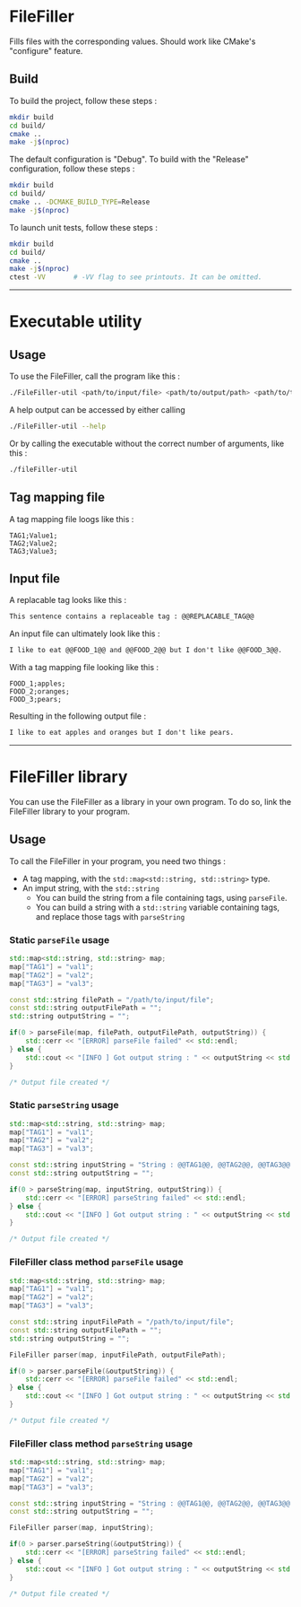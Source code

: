 # FileFiller
Fills files with the corresponding values. Should work like CMake's "configure" feature.

## Build
To build the project, follow these steps :
```bash
mkdir build
cd build/
cmake ..
make -j$(nproc)
```

The default configuration is "Debug". To build with the "Release" configuration, follow these steps :
```bash
mkdir build
cd build/
cmake .. -DCMAKE_BUILD_TYPE=Release
make -j$(nproc)
```

To launch unit tests, follow these steps :
```bash
mkdir build
cd build/
cmake ..
make -j$(nproc)
ctest -VV       # -VV flag to see printouts. It can be omitted.
```

___

# Executable utility
## Usage
To use the FileFiller, call the program like this : 
```bash
./FileFiller-util <path/to/input/file> <path/to/output/path> <path/to/tag/mapping/file>
```

A help output can be accessed by either calling
```bash
./FileFiller-util --help
```
Or by calling the executable without the correct number of arguments, like this :
```bash
./fileFiller-util
```

## Tag mapping file
A tag mapping file loogs like this :
```csv
TAG1;Value1;
TAG2;Value2;
TAG3;Value3;
```

## Input file
A replacable tag looks like this :
```txt
This sentence contains a replaceable tag : @@REPLACABLE_TAG@@
```

An input file can ultimately look like this :
```txt
I like to eat @@FOOD_1@@ and @@FOOD_2@@ but I don't like @@FOOD_3@@.
```
With a tag mapping file looking like this :
```csv
FOOD_1;apples;
FOOD_2;oranges;
FOOD_3;pears;
```
Resulting in the following output file :
```txt
I like to eat apples and oranges but I don't like pears.
```

___

# FileFiller library
You can use the FileFiller as a library in your own program. To do so, link the FileFiller library to your program.

## Usage
To call the FileFiller in your program, you need two things :
- A tag mapping, with the `std::map<std::string, std::string>` type.
- An imput string, with the `std::string`
  - You can build the string from a file containing tags, using `parseFile`.
  - You can build a string with a `std::string` variable containing tags, and replace those tags with `parseString`


### Static `parseFile` usage
```cpp
std::map<std::string, std::string> map;
map["TAG1"] = "val1";
map["TAG2"] = "val2";
map["TAG3"] = "val3";

const std::string filePath = "/path/to/input/file";
const std::string outputFilePath = "";
std::string outputString = "";

if(0 > parseFile(map, filePath, outputFilePath, outputString)) {
    std::cerr << "[ERROR] parseFile failed" << std::endl;
} else {
    std::cout << "[INFO ] Got output string : " << outputString << std::endl;
}

/* Output file created */
```

### Static `parseString` usage
```cpp
std::map<std::string, std::string> map;
map["TAG1"] = "val1";
map["TAG2"] = "val2";
map["TAG3"] = "val3";

const std::string inputString = "String : @@TAG1@@, @@TAG2@@, @@TAG3@@.";
const std::string outputString = "";

if(0 > parseString(map, inputString, outputString)) {
    std::cerr << "[ERROR] parseString failed" << std::endl;
} else {
    std::cout << "[INFO ] Got output string : " << outputString << std::endl;
}

/* Output file created */
```

### FileFiller class method `parseFile` usage
```cpp
std::map<std::string, std::string> map;
map["TAG1"] = "val1";
map["TAG2"] = "val2";
map["TAG3"] = "val3";

const std::string inputFilePath = "/path/to/input/file";
const std::string outputFilePath = "";
std::string outputString = "";

FileFiller parser(map, inputFilePath, outputFilePath);

if(0 > parser.parseFile(&outputString)) {
    std::cerr << "[ERROR] parseFile failed" << std::endl;
} else {
    std::cout << "[INFO ] Got output string : " << outputString << std::endl;
}

/* Output file created */
```

### FileFiller class method `parseString` usage
```cpp
std::map<std::string, std::string> map;
map["TAG1"] = "val1";
map["TAG2"] = "val2";
map["TAG3"] = "val3";

const std::string inputString = "String : @@TAG1@@, @@TAG2@@, @@TAG3@@.";
const std::string outputString = "";

FileFiller parser(map, inputString);

if(0 > parser.parseString(&outputString)) {
    std::cerr << "[ERROR] parseString failed" << std::endl;
} else {
    std::cout << "[INFO ] Got output string : " << outputString << std::endl;
}

/* Output file created */
```
